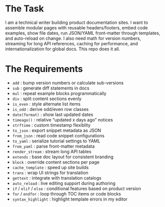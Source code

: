 # The Task

I am a technical writer building product documentation sites. I want to assemble modular pages with reusable headers/footers, embed code examples, show file dates, run JSON/YAML front-matter through templates, and auto-reload on change. I also need math for version numbers, streaming for long API references, caching for performance, and internationalization for global docs. This repo does it all.

# The Requirements

* `add`            : bump version numbers or calculate sub-versions  
* `sub`            : generate diff statements in docs  
* `mul`            : repeat example blocks programmatically  
* `div`            : split content sections evenly  
* `is_even`        : style alternate list items  
* `is_odd`         : derive odd/even row classes  
* `date(format)`   : show last updated dates  
* `timeago()`      : relative “updated x days ago” notices  
* `strftime`       : custom timestamp flexiblity  
* `to_json`        : export snippet metadata as JSON  
* `from_json`      : read code snippet configurations  
* `to_yaml`        : serialize tutorial settings to YAML  
* `from_yaml`      : parse front-matter metadata  
* `render_stream`  : stream long API tables  
* `extends`        : base doc layout for consistent branding  
* `block`          : override content sections per page  
* `cache_template` : speed up site builds  
* `trans`          : wrap UI strings for translation  
* `gettext`        : integrate with translation catalogs  
* `auto_reload`    : live editing support during authoring  
* `if` / `elif` / `else` : conditional features based on product version  
* `for` / `endfor`        : loop through TOC items or code blocks  
* `syntax_highlight` : highlight template errors in my editor  

